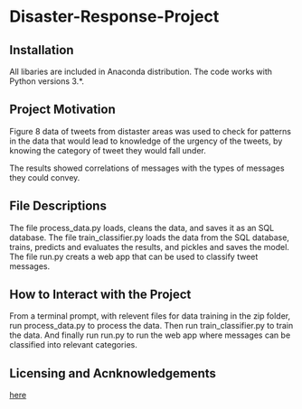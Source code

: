# Disaster-Response-Project

## Installation

All libaries are included in Anaconda distribution. The code works with Python versions 3.*.

## Project Motivation

Figure 8 data of tweets from distaster areas was used to check for patterns in the data that would lead to knowledge of the urgency of the tweets, by knowing the category of tweet they would fall under.

The results showed correlations of messages with the types of messages they could convey.

## File Descriptions

The file process_data.py loads, cleans the data, and saves it as an SQL database. The file train_classifier.py loads the data from the SQL database, trains, predicts and evaluates the results, and pickles and saves the model. The file run.py creats a web app that can be used to classify tweet messages.

## How to Interact with the Project

From a terminal prompt, with relevent files for data training in the zip folder, run process_data.py to process the data. Then run train_classifier.py to train the data. And finally run run.py to run the web app where messages can be classified into relevant categories. 

## Licensing and Acnknowledgements
[here](https://www.figure-eight.com/)
